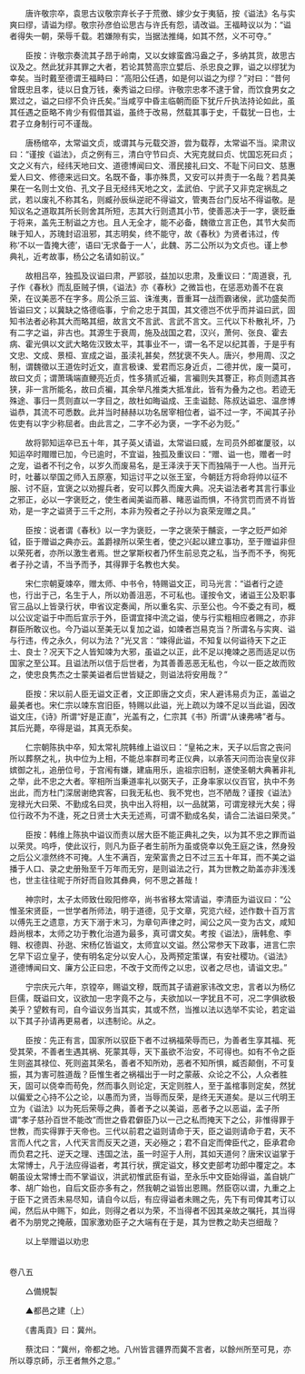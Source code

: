 <!-- { "loadSidebar": true } -->
　　唐许敬宗卒，袁思古议敬宗弃长子于荒徼、嫁少女于夷貊，按《谥法》名与实爽曰缪，请谥为缪。敬宗孙彦伯讼思古与许氏有怨，请改谥。王福畤议以为：“谥者得失一朝，荣辱千载。若嫌隙有实，当据法推绳，如其不然，义不可夺。”

　　臣按：许敬宗奏流其子昂于岭南，又以女嫁蛮酋冯盎之子，多纳其货，故思古议及之。然此犹非其罪之大者，若论其赞高宗立嬖后、杀忠良之罪，谥之以缪犹为幸矣。当时戴至德谓王福畤曰：“高阳公任遇，如是何以谥之为缪？”对曰：“昔何曾既忠且孝，徒以日食万钱，秦秀谥之曰缪。许敬宗忠孝不逮于曾，而饮食男女之累过之，谥之曰缪不负许氏矣。”当咸亨中昏主临朝而臣下犹斤斤执法持论如此，虽其任遇之臣略不肯少有假借其谥，虽终于改易，然载其事于史，千载犹一日也，士君子立身制行可不谨哉。

　　唐杨绾卒，太常谥文贞，或谓其与元载交游，尝为载荐，太常谥不当。梁肃议曰：“谨按《谥法》，贞之例有三，清白守节曰贞、大宪克就曰贞、忧国忘死曰贞；文之义有六，经纬天地曰文、道德博闻曰文、湣民接礼曰文、不耻下问曰文、慈惠爱人曰文、修德来远曰文。名既不备，事亦殊贯，又安可以并责于一名哉？若具美果在一名则士文伯、孔文子且无经纬天地之文，孟武伯、宁武子又非克定祸乱之武，若以废礼不称其名，则臧孙辰纵逆祀不得谥文，管夷吾台门反坫不得谥敬。是知议名之道取其所长则舍其所短，志其大行则遗其小节，使善恶决于一字，褒贬垂于将来，盖先王制谥之方也。且人无全才，能不必备，魏徵立言正色，其节大矣而昧于知人，苏瑰封诏沮邪，其志明矣，终不能守，故《春秋》为贤者讳过，传称‘不以一眚掩大德’，语曰‘无求备于一人’，此魏、苏二公所以为文贞也。谨上参典礼，近考故事，杨公之名请如前议。”

　　故相吕卒，独孤及议谥曰肃，严郢驳，益加以忠肃，及重议曰：“周道衰，孔子作《春秋》而乱臣贼子惧，《谥法》亦《春秋》之微旨也，在惩恶劝善不在哀荣，在议美恶不在字多。周公杀三监、诛淮夷，晋重耳一战而霸诸侯，武功盛矣而皆谥曰文；以冀缺之恪德临事，宁俞之忠于其国，其文德岂不优乎而并谥曰武，固知书法者必称其大而略其细，故言文不言武、言武不言文。三代以下朴散礼坏，乃有二字之谥，非古也。其源生于衰周，施及战国之君，汉兴，萧何、张良、霍去病、霍光俱以文武大略佐汉致太平，其事业不一，谓一名不足以纪其善，于是乎有文忠、文成、景桓、宣成之谥，虽渎礼甚矣，然犹褒不失人。唐兴，参用周、汉之制，谓魏徵以王道佐时近文，直言极谏、爱君而忘身近贞，二德并优，废一莫可，故曰文贞；谓萧瑀端直鲠亮近贞，性多猜贰近褊，言褊则失其謇正，称贞则遗其吝狭，非一言所能名，故曰贞褊，其余举凡推类大抵准此，皆有为叠为之也。若迹无殊途、事归一贯则直以一字目之，故杜如晦谥成、王圭谥懿、陈叔达谥忠、温彦博谥恭，其流不可悉数。此并当时赫赫以功名居宰相位者，谥不过一字，不闻其子孙佐吏有以字少称屈者。由此言之，二字不必为褒，一字不必为贬。”

　　故将郭知运卒已五十年，其子英乂请谥，太常谥曰威，左司员外郎崔厦驳，以知运卒时赗赠已加，今已逾时，不宜谥，独孤及重议曰：“赠、谥一也，赠者一时之宠，谥者不刊之令，以岁久而废易名，是王泽浃于天下而独隔于一人也。当开元时，吐蕃以举国之师入五原塞，知运讨平之以张王室，今朝廷方将命将帅以征不服、讨不庭，宜褒之以劝握兵者，安可以葬久而废大典。况夫谥法者考其言行事业之邪正，必以一字褒贬之，使生者闻美谥而慕、睹恶谥而惧，不待赏罚而贤不肖皆劝，是一字之谥贤于三千之刑，本非为殁者之子孙以为哀荣宠赠之具。”

　　臣按：说者谓《春秋》以一字为褒贬，一字之褒荣于黼衮，一字之贬严如斧钺，臣于赠谥之典亦云。盖爵禄所以荣生者，使之兴起以建立事功，至于赠谥非但以荣死者，亦所以激生者焉。世之掌斯权者乃怀生前忌克之私，当予而不予，徇死者子孙之请，不当予而予，其得罪于名教也大矣。

　　宋仁宗朝夏竦卒，赠太师、中书令，特赐谥文正，司马光言：“谥者行之迹也，行出于己，名生于人，所以劝善沮恶，不可私也。谨按令文，诸谥王公及职事官三品以上皆录行状，申省议定奏闻，所以重名实、示至公也。今不委之有司，概以公议定谥于中而后宣示于外，臣谓宜择中流之谥，使与行实粗相应者赐之，亦非群臣所敢议也。今乃谥以至美无以复加之谥，如竦者岂易克当？所谓名与实爽、谥与行违，传之永久，何以为法？”光又言：“竦得此谥，不知复以何谥待天下之正士、良士？况天下之人皆知竦为大邪，虽谥之以正，此不足以掩竦之恶而适足以伤国家之至公耳。且谥法所以信于后世者，为其善善恶恶无私也，今以一臣之故而败之，使忠良隽杰之士蒙美谥者后世皆疑之，则谥法将安用哉？”

　　臣按：宋以前人臣无谥文正者，文正即唐之文贞，宋人避讳易贞为正，盖谥之最美者也。宋仁宗以竦东宫旧臣，特赐以此谥，光上疏以为竦不足以当此谥，因改谥文庄，《诗》所谓“好是正直”，光盖有之，仁宗其《书》所谓“从谏弗咈”者与。其后光薨，卒得是谥，其真无忝矣。

　　仁宗朝陈执中卒，知太常礼院韩维上谥议曰：“皇祐之末，天子以后宫之丧问所以葬祭之礼，执中位为上相，不能总率群司考正仪典，以承答天问而治丧皇仪非嫔御之礼，追册位号，于宫闱有嫌，建庙用乐，逾祖宗旧制，遂使圣朝大典著非礼之举，此不忠之大者。宰相所当秉道率礼以弼天子，正身率家以仪百官，执中不务出此，而方杜门深居谢绝宾客，曰我无私也、我不党也，岂不陋哉？谨按《谥法》宠禄光大曰荣、不勤成名曰灵，执中出入将相，以一品就第，可谓宠禄光大矣；得位行政不为不逢，死之日贤士大夫无述焉，可谓不勤成名矣，请合二法谥曰荣灵。”

　　臣按：韩维上陈执中谥议而责以居大臣不能正典礼之失，以为其不忠之罪而谥以荣灵。呜呼，使此议行，则凡为臣子者生前所为虽或侥幸以免王庭之诛，然身殁之后公义凛然终不可掩。人生不满百，宠荣富贵之日不过三五十年耳，而不美之谥播于人口、录之史册殆至千万年而无穷，是则谥法之行，其为世教之助盖亦非浅浅也，世主往往昵于所好而自败其彝典，何不思之甚哉！

　　神宗时，太子太师致仕殴阳修卒，尚书省移太常请谥，李清臣为谥议曰：“公惟圣宋贤臣，一世学者所师法，明于道德，见于文章，究览六经，述作数十百万言以傅先王之遗意，方天下溺于末习，为章句声律之时，闻公之风一变为古文，咸知趋尚根本，太师之功于教化治道为最多，真可谓文矣。考按《谥法》，唐韩愈、李翱、权德舆、孙逖、宋杨亿皆谥文，太师宜以文谥。然公常参天下政事，进言仁宗乞早下诏立皇子，使有明名定分以安人心，及两预定策谋，有安社稷功。《谥法》道德博闻曰文、廉方公正曰忠，不改于文而传之以忠，议者之尽也，请谥文忠。”

　　宁宗庆元六年，京镗卒，赐谥文穆，既而其子请避家讳改文忠，言者以为杨亿巨儒，既谥曰文，议欲加一忠字竟不之与，夫欲加以一字犹且不可，况二字俱欲极美乎？望敕有司，自今谥议务当其实，其或不然，当推以法以选举不实论，若定谥以下其子孙请再更易者，以违制论。从之。

　　臣按：先正有言，国家所以驭臣下者不过祸福荣辱而已，为善者生享其福、死受其荣，不善者生遇其祸、死蒙其辱，天下虽欲不治安，不可得也。如有不令之臣生则盗其禄位、死则盗其荣名，善者不知所劝，恶者不知所惧，臧否颠倒，不可复振，其为害可胜道哉？臣惟生者之祸福出于一时之蒙蔽、众论之不公，人众者胜天，固可以侥幸而苟免，然而事久则论定，天定则胜人，至于盖棺事则定矣，然犹以偏爱之心持不公之论，以愚而为贤，当辱而反荣，是终无天道矣。是以三代明王立为《谥法》以为死后荣辱之典，善者予之以美谥，恶者予之以恶谥，孟子所谓“孝子慈孙百世不能改”而世之昏君僻臣乃以一己之私而掩天下之公，非惟得罪于世教，而实得罪于天帝也。三代以前君之谥则请命于天，臣之谥则请命于君，天不言而人代之言，人代天言而反天之道，天必殛之；君不自定而俾臣代之，臣承君命而负君之托、逆天之理、违国之法，虽一时逭于人刑，其如天道何？唐宋议谥掌于太常博士，凡于法应得谥者，考其行状，撰定谥文，移文吏部考功郎中覆定之。本朝虽设太常博士而不掌谥议，洪武初惟武臣有谥，至永乐中文臣始得谥，盖自姚广孝、胡广始也，自后文臣亦多有之，然我朝之谥皆出恩赐。然臣窃以谓，九重之上于臣下之贤否未易尽知，请自今以后，有应得谥者未赐之先，先下有司俾其考订以闻，然后从中赐下，如此，则得之者以为荣，不当得者不因其亲故之嘱托，其当得者不为朋党之掩蔽，国家激劝臣子之大端有在于是，其为世教之助夫岂细哉？

　　以上举赠谥以劝忠  
　 
 
 

卷八五

　　△備規製

　　▲都邑之建（上）

　　《書禹貢》曰：冀州。

　　蔡沈曰：“冀州，帝都之地。八州皆言疆界而冀不言者，以餘州所至可見，亦所以尊京師，示王者無外之意。”

